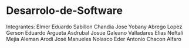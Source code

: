 # Desarrolo-de-Software
Integrantes: 
Elmer Eduardo Sabillon Chandia
Jose Yobany Abrego Lopez
Gerson Eduardo Argueta
Asdrubal Josue Galeano Valladares
Elias Neftali Mejia Aleman
Arodi José Manueles Nolasco
Eder Antonio Chacon Alfaro
